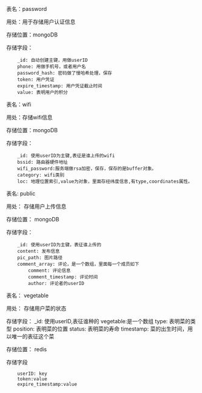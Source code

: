 表名：password

用处：用于存储用户认证信息

存储位置：mongoDB

存储字段：

		_id: 自动创建主键，用做userID
		phone: 用做手机号，或者用户名
		password_hash: 密码做了慢哈希处理，保存
		token: 用户凭证
		expire_timestamp: 用户凭证截止时间
		value: 表明用户的积分

表名：wifi

用处：存储wifi信息

存储位置：mongoDB

存储字段：

		_id: 使用userID为主键,表征是谁上传的wifi
		bssid: 路由器硬件地址
		wifi_password:服务端做rsa加密，保存，保存的是buffer对象。
		category: wifi类别
		loc: 地理位置索引,value为对象，里面存经纬度信息,有type,coordinates属性。


表名: public

用处： 存储用户上传信息

存储位置： mongoDB

存储字段：

		_id: 使用userID为主键，表征谁上传的
		content: 发布信息
		pic_path: 图片路径
		comment_array: 评论，是一个数组，里面每一个成员如下
			comment: 评论信息
			comment_timestamp: 评论时间
			author: 评论者的userID
		


表名： vegetable

用处： 存储用户菜的状态

存储字段：
		_id: 使用userID,表征谁种的
		vegetable:是一个数组
			type: 表明菜的类型
			position: 表明菜的位置
			status: 表明菜的寿命
			timestamp: 菜的出生时间，用以唯一的表征这个菜


存储位置： redis

存储字段

		userID: key
		token:value
		expire_timestamp:value